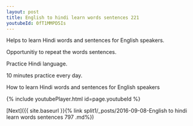 ```yaml
---
layout: post
title: English to hindi learn words sentences 221 
youtubeId: 0fT1MMPD5Is
---
```

 
 
Helps to learn Hindi words and sentences for English speakers.

Opportunitiy to repeat the words sentences. 

Practice Hindi language. 
 
10 minutes practice every day. 
 
How to learn Hindi words and sentences for English speakers 
 
{% include youtubePlayer.html id=page.youtubeId %}
 
 
[Next]({{ site.baseurl }}{% link  split1/_posts/2016-09-08-English to hindi learn words sentences 797 .md%})
 
